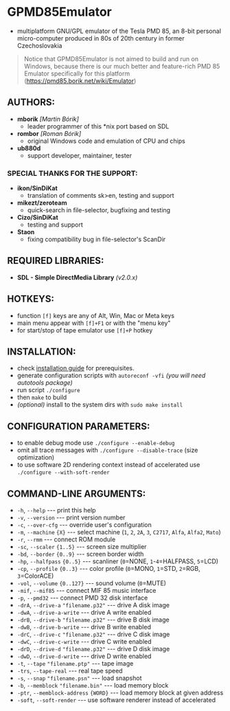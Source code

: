 # GPMD85Emulator
- multiplatform GNU/GPL emulator of the Tesla PMD 85, an 8-bit personal
  micro-computer produced in 80s of 20th century in former Czechoslovakia

> Notice that GPMD85Emulator is not aimed to build and run on Windows,
> because there is our much better and feature-rich PMD 85 Emulator
> specifically for this platform (https://pmd85.borik.net/wiki/Emulator)

## AUTHORS:
- **mborik** _[Martin Bórik]_
  - leader programmer of this *nix port based on SDL
- **rombor** _[Roman Bórik]_
  - original Windows code and emulation of CPU and chips
- **ub880d**
  - support developer, maintainer, tester

### SPECIAL THANKS FOR THE SUPPORT:
- **ikon/SinDiKat**
  - translation of comments sk>en, testing and support
- **mikezt/zeroteam**
  - quick-search in file-selector, bugfixing and testing
- **Cizo/SinDiKat**
  - testing and support
- **Staon**
  - fixing compatibility bug in file-selector's ScanDir

## REQUIRED LIBRARIES:
- **SDL - Simple DirectMedia Library** _(v2.0.x)_

## HOTKEYS:
- function `[f]` keys are any of Alt, Win, Mac or Meta keys
- main menu appear with `[f]+F1` or with the "menu key"
- for start/stop of tape emulator use `[f]+P` hotkey

## INSTALLATION:
- check [installation guide](INSTALL.md) for prerequisites.
- generate configuration scripts with `autoreconf -vfi`
  _(you will need autotools package)_
- run script `./configure`
- then `make` to build
- _(optional)_ install to the system dirs with `sudo make install`

## CONFIGURATION PARAMETERS:
- to enable debug mode use `./configure --enable-debug`
- omit all trace messages with `./configure --disable-trace` (size optimization)
- to use software 2D rendering context instead of accelerated use `./configure --with-soft-render`

## COMMAND-LINE ARGUMENTS:
- `-h`, `--help`
  --- print this help
- `-v`, `--version`
  --- print version number
- `-c`, `--over-cfg`
  --- override user's configuration
- `-m`, `--machine` `{X}`
  --- select machine (`1`, `2`, `2A`, `3`, `C2717`, `Alfa`, `Alfa2`, `Mato`)
- `-r`, `--rmm`
  --- connect ROM module
- `-sc`, `--scaler` `{1..5}`
  --- screen size multiplier
- `-bd`, `--border` `{0..9}`
  --- screen border width
- `-hp`, `--halfpass` `{0..5}`
  --- scanliner (`0`=NONE, `1`-`4`=HALFPASS, `5`=LCD)
- `-cp`, `--profile` `{0..3}`
  --- color profile (`0`=MONO, `1`=STD, `2`=RGB, `3`=ColorACE)
- `-vol`, `--volume` `{0..127}`
  --- sound volume (`0`=MUTE)
- `-mif`, `--mif85`
  --- connect MIF 85 music interface
- `-p`, `--pmd32`
  --- connect PMD 32 disk interface
- `-drA`, `--drive-a` `"filename.p32"`
  --- drive A disk image
- `-dwA`, `--drive-a-write`
  --- drive A write enabled
- `-drB`, `--drive-b` `"filename.p32"`
  --- drive B disk image
- `-dwB`, `--drive-b-write`
  --- drive B write enabled
- `-drC`, `--drive-c` `"filename.p32"`
  --- drive C disk image
- `-dwC`, `--drive-c-write`
  --- drive C write enabled
- `-drD`, `--drive-d` `"filename.p32"`
  --- drive D disk image
- `-dwD`, `--drive-d-write`
  --- drive D write enabled
- `-t`, `--tape` `"filename.ptp"`
  --- tape image
- `-trs`, `--tape-real`
  --- real tape speed
- `-s`, `--snap` `"filename.psn"`
  --- load snapshot
- `-b`, `--memblock` `"filename.bin"`
  --- load memory block
- `-ptr`, `--memblock-address` `{WORD}`
  --- load memory block at given address
- `-soft`, `--soft-render`
  --- use software renderer instead of accelerated
